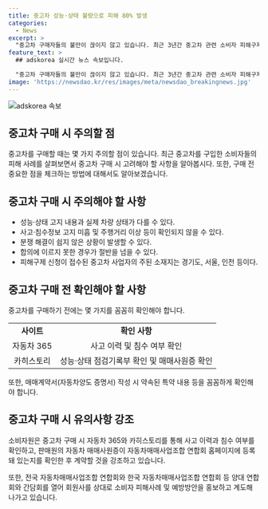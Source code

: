 ```yaml
---
title: 중고차 성능·상태 불량으로 피해 80% 발생
categories:
  - News
excerpt: >
  "중고차 구매자들의 불만이 끊이지 않고 있습니다. 최근 3년간 중고차 관련 소비자 피해구제 신청이 330건으로 급증했으며, 성능·상태 고지 내용과 실제 차량 상태가 다른 경우가 가장 많았습니다. 소비자원은 구매 전 자동차 이력과 상태를 확인하고, 매매계약서를 꼼꼼히 작성할 것을 당부했습니다. 또한, 연합회와의 협력을 통해 소비자 보호에 노력할 계획이라고 밝혀졌습니다. 소비자들은 중고차 구매 시 신중한 선택이 필요하며, 소비자 보호를 위한 노력도 기대된다."
feature_text: >
  ## adskorea 실시간 뉴스 속보입니다.

  "중고차 구매자들의 불만이 끊이지 않고 있습니다. 최근 3년간 중고차 관련 소비자 피해구제 신청이 330건으로 급증했으며, 성능·상태 고지 내용과 실제 차량 상태가 다른 경우가 가장 많았습니다. 소비자원은 구매 전 자동차 이력과 상태를 확인하고, 매매계약서를 꼼꼼히 작성할 것을 당부했습니다. 또한, 연합회와의 협력을 통해 소비자 보호에 노력할 계획이라고 밝혀졌습니다. 소비자들은 중고차 구매 시 신중한 선택이 필요하며, 소비자 보호를 위한 노력도 기대된다."
image: 'https://newsdao.kr/res/images/meta/newsdao_breakingnews.jpg'
---
```


<p><img src="https://newsdao.kr/res/images/meta/newsdao_breakingnews.jpg" alt="adskorea 속보" /></p>

<h2 data-ke-size="size26">중고차 구매 시 주의할 점</h2>

<p data-ke-size="size16">중고차를 구매할 때는 몇 가지 주의할 점이 있습니다. 최근 중고차를 구입한 소비자들의 피해 사례를 살펴보면서 중고차 구매 시 고려해야 할 사항을 알아봅시다. 또한, 구매 전 중요한 점을 체크하는 방법에 대해서도 알아보겠습니다.</p>

<h2 data-ke-size="size24">중고차 구매 시 주의해야 할 사항</h2>

<ul>
  <li>성능·상태 고지 내용과 실제 차량 상태가 다를 수 있다.</li>
  <li>사고·침수정보 고지 미흡 및 주행거리 이상 등이 확인되지 않을 수 있다.</li>
  <li>분쟁 해결이 쉽지 않은 상황이 발생할 수 있다.</li>
  <li>합의에 이르지 못한 경우가 절반을 넘을 수 있다.</li>
  <li>피해구제 신청이 접수된 중고차 사업자의 주된 소재지는 경기도, 서울, 인천 등이다.</li>
</ul>

<h2 data-ke-size="size24">중고차 구매 전 확인해야 할 사항</h2>

<p data-ke-size="size16">중고차를 구매하기 전에는 몇 가지를 꼼꼼히 확인해야 합니다.</p>

<table>
  <tr>
    <td style="text-align: center; height: 17px;"><b>사이트</b></td>
    <td style="text-align: center; height: 17px;"><b>확인 사항</b></td>
  </tr>
  <tr>
    <td style="text-align: center; height: 17px;">자동차 365</td>
    <td style="text-align: center; height: 17px;">사고 이력 및 침수 여부 확인</td>
  </tr>
  <tr>
    <td style="text-align: center; height: 17px;">카히스토리</td>
    <td style="text-align: center; height: 17px;">성능·상태 점검기록부 확인 및 매매사원증 확인</td>
  </tr>
</table>

<p data-ke-size="size16">또한, 매매계약서(자동차양도 증명서) 작성 시 약속된 특약 내용 등을 꼼꼼하게 확인해야 합니다.</p>

<h2 data-ke-size="size24">중고차 구매 시 유의사항 강조</h2>

<p data-ke-size="size16">소비자원은 중고차 구매 시 자동차 365와 카히스토리를 통해 사고 이력과 침수 여부를 확인하고, 판매원의 자동차 매매사원증이 자동차매매사업조합 연합회 홈페이지에 등록돼 있는지를 확인한 후 계약할 것을 강조하고 있습니다.</p>

<p data-ke-size="size16">또한, 전국 자동차매매사업조합 연합회와 한국 자동차매매사업조합 연합회 등 양대 연합회와 간담회를 열어 회원사를 상대로 소비자 피해사례 및 예방방안을 홍보하고 계도해 나가고 있습니다.</p>

